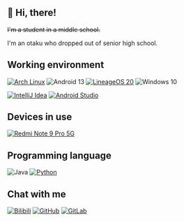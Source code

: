 ## 👋 Hi, there!

~~I'm a student in a middle school.~~

I'm an otaku who dropped out of senior high school.

## Working environment

[![Arch Linux](https://img.shields.io/badge/Arch%20Linux-33aadd?logo=archlinux&logoColor=ffffff)](https://archlinux.org)
![Android 13](https://img.shields.io/badge/Android%2013-3ddc84?logo=android&logoColor=ffffff)
[![LineageOS 20](https://img.shields.io/badge/LineageOS%2020-167c80?logo=lineageos&logoColor=ffffff)](https://lineageos.org)
![Windows 10](https://img.shields.io/badge/Windows%2010-0078d4?logo=windows&logoColor=ffffff)


[![IntelliJ Idea](https://img.shields.io/badge/IntelliJ%20IDEA-000000?logo=intellijidea&logoColor=ffffff)](https://www.jetbrains.com/idea/)
[![Android Studio](https://img.shields.io/badge/Android%20Studio-3ddc84?logo=androidstudio&logoColor=ffffff)](https://developer.android.google.cn/studio)

## Devices in use

[![Redmi Note 9 Pro 5G](https://img.shields.io/badge/Redmi%20Note%209%20Pro%205G-fd4900?logo=xiaomi&logoColor=ffffff)](https://www.mi.com/redminote9pro)

## Programming language

![Java](https://img.shields.io/badge/Java-437291?logo=openjdk)
[![Python](https://img.shields.io/badge/Python-3776ab?logo=python&logoColor=ffffff)](https://python.org)

## Chat with me

[![Bilibili](https://img.shields.io/badge/bilibili-LCア-grey?logo=bilibili&logoColor=white&labelColor=00aeec)](https://space.bilibili.com/1824588745)
[![GitHub](https://img.shields.io/badge/GitHub-lc0a-grey?logo=github&logoColor=white&labelColor=24292f)](https://github.com/lc0a)
[![GitLab](https://img.shields.io/badge/GitLab-lc0a-grey?logo=gitlab&labelColor=6666c4)](https://gitlab.com/lc0a)